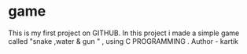 # game
This is my first project on GITHUB. In this project i made a simple game called "snake ,water &amp; gun " , using C PROGRAMMING .
Author - kartik
